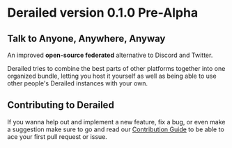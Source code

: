 # Derailed version 0.1.0 Pre-Alpha

## Talk to Anyone, Anywhere, Anyway

An improved **open-source federated** alternative to Discord and Twitter.

Derailed tries to combine the best parts of other platforms together
into one organized bundle, letting you host it yourself as well as being able to use
other people's Derailed instances with your own.

## Contributing to Derailed

If you wanna help out and implement a new feature, fix a bug, or even make a suggestion
make sure to go and read our [Contribution Guide](./CONTRIBUTING.md) to be able to ace
your first pull request or issue.
